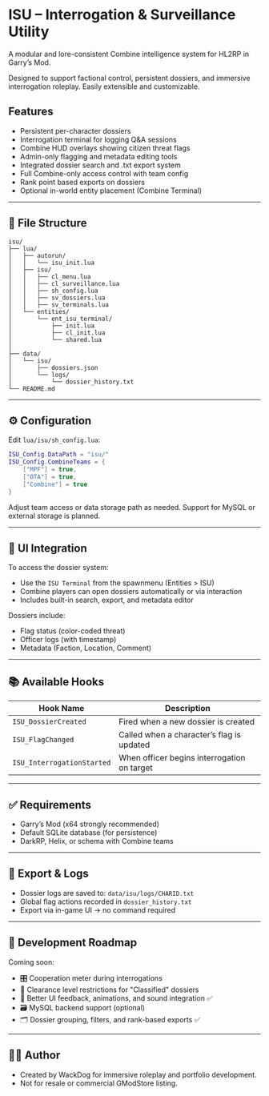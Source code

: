 # ISU – Interrogation & Surveillance Utility

A modular and lore-consistent Combine intelligence system for HL2RP in Garry’s Mod.

Designed to support factional control, persistent dossiers, and immersive interrogation roleplay. Easily extensible and customizable.

## Features

- Persistent per-character dossiers
- Interrogation terminal for logging Q&A sessions
- Combine HUD overlays showing citizen threat flags
- Admin-only flagging and metadata editing tools
- Integrated dossier search and .txt export system
- Full Combine-only access control with team config
- Rank point based exports on dossiers
- Optional in-world entity placement (Combine Terminal)

---

## 📁 File Structure

```
isu/
├── lua/
│   ├── autorun/
│   │   └── isu_init.lua
│   ├── isu/
│   │   ├── cl_menu.lua
│   │   ├── cl_surveillance.lua
│   │   ├── sh_config.lua
│   │   ├── sv_dossiers.lua
│   │   ├── sv_terminals.lua
│   └── entities/
│       └── ent_isu_terminal/
│           ├── init.lua
│           ├── cl_init.lua
│           └── shared.lua
│
├── data/
│   └── isu/
│       ├── dossiers.json
│       └── logs/
│           └── dossier_history.txt
└── README.md
```

---

## ⚙️ Configuration

Edit `lua/isu/sh_config.lua`:

```lua
ISU_Config.DataPath = "isu/"
ISU_Config.CombineTeams = {
    ["MPF"] = true,
    ["OTA"] = true,
    ["Combine"] = true
}
```

Adjust team access or data storage path as needed. Support for MySQL or external storage is planned.

---

## 🔌 UI Integration

To access the dossier system:

- Use the `ISU Terminal` from the spawnmenu (Entities > ISU)
- Combine players can open dossiers automatically or via interaction
- Includes built-in search, export, and metadata editor

Dossiers include:
- Flag status (color-coded threat)
- Officer logs (with timestamp)
- Metadata (Faction, Location, Comment)

---

## 📚 Available Hooks

| Hook Name                 | Description                                   |
|--------------------------|-----------------------------------------------|
| `ISU_DossierCreated`     | Fired when a new dossier is created           |
| `ISU_FlagChanged`        | Called when a character’s flag is updated     |
| `ISU_InterrogationStarted` | When officer begins interrogation on target |

---

## ✅ Requirements

- Garry’s Mod (x64 strongly recommended)
- Default SQLite database (for persistence)
- DarkRP, Helix, or schema with Combine teams

---

## 🧪 Export & Logs

- Dossier logs are saved to: `data/isu/logs/CHARID.txt`
- Global flag actions recorded in `dossier_history.txt`
- Export via in-game UI → no command required

---

## 🚧 Development Roadmap

Coming soon:

- 🎛️ Cooperation meter during interrogations
- 🔐 Clearance level restrictions for "Classified" dossiers
- 📁 Better UI feedback, animations, and sound integration ✅
- 🗃️ MySQL backend support (optional)
- 🗂️ Dossier grouping, filters, and rank-based exports ✅

---

## 🧑‍💻 Author

- Created by WackDog for immersive roleplay and portfolio development.
- Not for resale or commercial GModStore listing.
